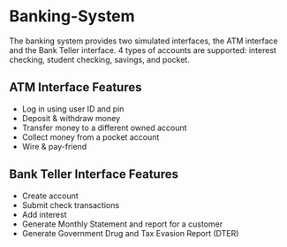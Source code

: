 # Banking-System
The banking system provides two simulated interfaces, the ATM interface and the Bank Teller interface. 4 types of accounts are supported: interest checking, student checking, savings, and pocket.
## ATM Interface Features
- Log in using user ID and pin
- Deposit & withdraw money
- Transfer money to a different owned account
- Collect money from a pocket account
- Wire & pay-friend
## Bank Teller Interface Features
- Create account
- Submit check transactions
- Add interest
- Generate Monthly Statement and report for a customer
- Generate Government Drug and Tax Evasion Report (DTER)
